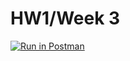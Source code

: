 # HW1/Week 3

[![Run in Postman](https://run.pstmn.io/button.svg)](https://app.getpostman.com/run-collection/b417a568465b6905ee8d?action=collection%2Fimport#?env%5Bhw1echo%5D=W3sia2V5IjoiJGVjaG9fYm9keSIsInZhbHVlIjoiaGVsbG8gd29ybGQiLCJlbmFibGVkIjp0cnVlLCJ0eXBlIjoiZGVmYXVsdCIsInNlc3Npb25WYWx1ZSI6ImhlbGxvIHdvcmxkIiwic2Vzc2lvbkluZGV4IjowfSx7ImtleSI6ImVjaG9QaHJhc2UiLCJ2YWx1ZSI6ImhleW8iLCJlbmFibGVkIjp0cnVlLCJ0eXBlIjoiZGVmYXVsdCIsInNlc3Npb25WYWx1ZSI6ImhleW8iLCJzZXNzaW9uSW5kZXgiOjF9LHsia2V5IjoiZWNob19ib2R5IiwidmFsdWUiOiIiLCJlbmFibGVkIjp0cnVlLCJ0eXBlIjoiYW55Iiwic2Vzc2lvblZhbHVlIjoidGVzdCBib2R5Iiwic2Vzc2lvbkluZGV4IjoyfV0=)
